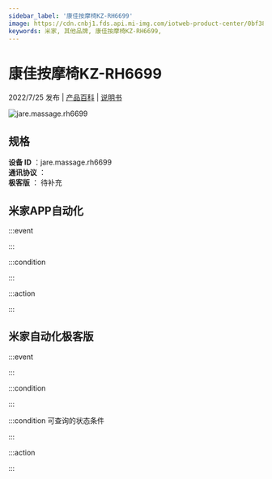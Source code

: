 ```yaml
---
sidebar_label: '康佳按摩椅KZ-RH6699'
image: https://cdn.cnbj1.fds.api.mi-img.com/iotweb-product-center/0bf386d6f53d36dd4b4088c2ee434143_1654134305349.png?GalaxyAccessKeyId=AKVGLQWBOVIRQ3XLEW&Expires=9223372036854775807&Signature=kOYQrN8kOff2gSV6hmk6FFi/rYs=
keywords: 米家, 其他品牌, 康佳按摩椅KZ-RH6699, 
---
```

# 康佳按摩椅KZ-RH6699

2022/7/25 发布 | [产品百科](https://home.mi.com/webapp/content/baike/product/index.html?model=jare.massage.rh6699/) | [说明书](https://home.mi.com/views/introduction.html?model=jare.massage.rh6699&region=cn)

![jare.massage.rh6699](https://cdn.cnbj1.fds.api.mi-img.com/iotweb-product-center/0bf386d6f53d36dd4b4088c2ee434143_1654134305349.png?GalaxyAccessKeyId=AKVGLQWBOVIRQ3XLEW&Expires=9223372036854775807&Signature=kOYQrN8kOff2gSV6hmk6FFi/rYs=)

## 规格  
> 
**设备 ID** ：jare.massage.rh6699  
**通讯协议** ：  
**极客版**  ： 待补充 


## 米家APP自动化  

:::event  

:::

:::condition  

:::

:::action   

:::

## 米家自动化极客版  

:::event  

:::

:::condition  

:::

:::condition 可查询的状态条件  

:::

:::action  

:::

        
